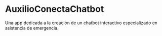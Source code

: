 # AuxilioConectaChatbot
Una app dedicada a la creación de un chatbot interactivo especializado en asistencia de emergencia. 
